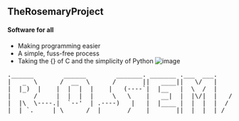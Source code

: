 ## TheRosemaryProject
#### Software for all
- Making programming easier
- A simple, fuss-free process
- Taking the {} of C and the simplicity of Python
![image](https://user-images.githubusercontent.com/116349156/216062086-0a31683b-374c-45e9-938d-8ceed52aea2b.png)
<pre>
.______        ______        _______. _______ .___  ___.      ___      .______     ____    ____ 
|   _  \      /  __  \      /       ||   ____||   \/   |     /   \     |   _  \    \   \  /   / 
|  |_)  |    |  |  |  |    |   (----`|  |__   |  \  /  |    /  ^  \    |  |_)  |    \   \/   /  
|      /     |  |  |  |     \   \    |   __|  |  |\/|  |   /  /_\  \   |      /      \_    _/   
|  |\  \----.|  `--'  | .----)   |   |  |____ |  |  |  |  /  _____  \  |  |\  \----.   |  |     
| _| `._____| \______/  |_______/    |_______||__|  |__| /__/     \__\ | _| `._____|   |__|     
</pre>
